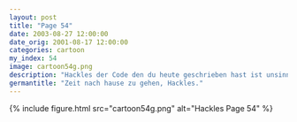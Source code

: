 ```yaml
---
layout: post
title: "Page 54"
date: 2003-08-27 12:00:00
date_orig: 2001-08-17 12:00:00
categories: cartoon
my_index: 54
image: cartoon54g.png
description: "Hackles der Code den du heute geschrieben hast ist unsinnig und du siehst aus als bräuchtest du Schlaf Warum nimmst du dir nicht den Rest des Tages frei Alles ok Ich schaff das Boss Nun in diesem Fall möchte ich dass du den dreistündigen Teamaufbaukurs heute Nachmittag besuchst Klappt jedes Mal Hackles Boss dog"
germantitle: "Zeit nach hause zu gehen, Hackles."
---
```


{% include figure.html src="cartoon54g.png" alt="Hackles Page 54"  %}
